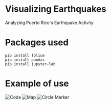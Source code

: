 # Visualizing Earthquakes
Analyzing Puerto Rico's Earthquake Activity


# Packages used
```
pip install folium
pip install pandas
pip install jupyter-lab
```

# Example of use
![Code](https://imgur.com/AYAyX6X)
![Map](https://imgur.com/ze3e7eA)
![Circle Marker](https://imgur.com/r74Mzya)
